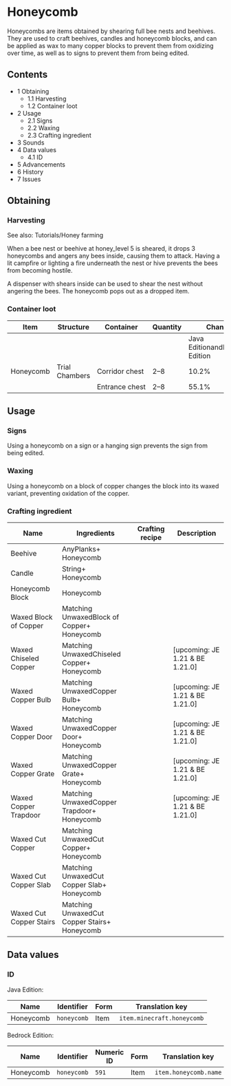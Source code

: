 # Honeycomb
Honeycombs are items obtained by shearing full bee nests and beehives. They are used to craft beehives, candles and honeycomb blocks, and can be applied as wax to many copper blocks to prevent them from oxidizing over time, as well as to signs to prevent them from being edited.

## Contents
- 1 Obtaining
	- 1.1 Harvesting
	- 1.2 Container loot
- 2 Usage
	- 2.1 Signs
	- 2.2 Waxing
	- 2.3 Crafting ingredient
- 3 Sounds
- 4 Data values
	- 4.1 ID
- 5 Advancements
- 6 History
- 7 Issues

## Obtaining
### Harvesting
See also: Tutorials/Honey farming

When a bee nest or beehive at honey_level 5 is sheared, it drops 3 honeycombs and angers any bees inside, causing them to attack. Having a lit campfire or lighting a fire underneath the nest or hive prevents the bees from becoming hostile.

A dispenser with shears inside can be used to shear the nest without angering the bees. The honeycomb pops out as a dropped item.

### Container loot
| Item      | Structure      | Container      | Quantity | Chance                         |
|-----------|----------------|----------------|----------|--------------------------------|
|           |                |                |          | Java EditionandBedrock Edition |
| Honeycomb | Trial Chambers | Corridor chest | 2–8      | 10.2%                          |
|           |                | Entrance chest | 2–8      | 55.1%                          |

## Usage
### Signs
Using a honeycomb on a sign or a hanging sign prevents the sign from being edited.

### Waxing
Using a honeycomb on a block of copper changes the block into its waxed variant, preventing oxidation of the copper.

### Crafting ingredient
| Name                    | Ingredients                                      | Crafting recipe | Description                      |
|-------------------------|--------------------------------------------------|-----------------|----------------------------------|
| Beehive                 | AnyPlanks+<br/>Honeycomb                         |                 |                                  |
| Candle                  | String+<br/>Honeycomb                            |                 |                                  |
| Honeycomb Block         | Honeycomb                                        |                 |                                  |
| Waxed Block of Copper   | Matching UnwaxedBlock of Copper+<br/>Honeycomb   |                 |                                  |
| Waxed Chiseled Copper   | Matching UnwaxedChiseled Copper+<br/>Honeycomb   |                 | ‌[upcoming: JE 1.21 & BE 1.21.0] |
| Waxed Copper Bulb       | Matching UnwaxedCopper Bulb+<br/>Honeycomb       |                 | ‌[upcoming: JE 1.21 & BE 1.21.0] |
| Waxed Copper Door       | Matching UnwaxedCopper Door+<br/>Honeycomb       |                 | ‌[upcoming: JE 1.21 & BE 1.21.0] |
| Waxed Copper Grate      | Matching UnwaxedCopper Grate+<br/>Honeycomb      |                 | ‌[upcoming: JE 1.21 & BE 1.21.0] |
| Waxed Copper Trapdoor   | Matching UnwaxedCopper Trapdoor+<br/>Honeycomb   |                 | ‌[upcoming: JE 1.21 & BE 1.21.0] |
| Waxed Cut Copper        | Matching UnwaxedCut Copper+<br/>Honeycomb        |                 |                                  |
| Waxed Cut Copper Slab   | Matching UnwaxedCut Copper Slab+<br/>Honeycomb   |                 |                                  |
| Waxed Cut Copper Stairs | Matching UnwaxedCut Copper Stairs+<br/>Honeycomb |                 |                                  |

## Data values
### ID
Java Edition:

| Name      | Identifier  | Form | Translation key            |
|-----------|-------------|------|----------------------------|
| Honeycomb | `honeycomb` | Item | `item.minecraft.honeycomb` |

Bedrock Edition:

| Name      | Identifier  | Numeric ID | Form | Translation key       |
|-----------|-------------|------------|------|-----------------------|
| Honeycomb | `honeycomb` | `591`      | Item | `item.honeycomb.name` |

